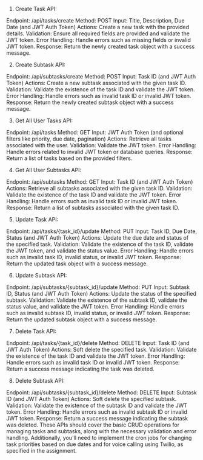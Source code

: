 1. Create Task API:

Endpoint: /api/tasks/create
Method: POST
Input: Title, Description, Due Date (and JWT Auth Token)
Actions: Create a new task with the provided details.
Validation: Ensure all required fields are provided and validate the JWT token.
Error Handling: Handle errors such as missing fields or invalid JWT token.
Response: Return the newly created task object with a success message.

2. Create Subtask API:

Endpoint: /api/subtasks/create
Method: POST
Input: Task ID (and JWT Auth Token)
Actions: Create a new subtask associated with the given task ID.
Validation: Validate the existence of the task ID and validate the JWT token.
Error Handling: Handle errors such as invalid task ID or invalid JWT token.
Response: Return the newly created subtask object with a success message.

3. Get All User Tasks API:

Endpoint: /api/tasks
Method: GET
Input: JWT Auth Token (and optional filters like priority, due date, pagination)
Actions: Retrieve all tasks associated with the user.
Validation: Validate the JWT token.
Error Handling: Handle errors related to invalid JWT token or database queries.
Response: Return a list of tasks based on the provided filters.

4. Get All User Subtasks API:

Endpoint: /api/subtasks
Method: GET
Input: Task ID (and JWT Auth Token)
Actions: Retrieve all subtasks associated with the given task ID.
Validation: Validate the existence of the task ID and validate the JWT token.
Error Handling: Handle errors such as invalid task ID or invalid JWT token.
Response: Return a list of subtasks associated with the given task ID.

5. Update Task API:

Endpoint: /api/tasks/{task_id}/update
Method: PUT
Input: Task ID, Due Date, Status (and JWT Auth Token)
Actions: Update the due date and status of the specified task.
Validation: Validate the existence of the task ID, validate the JWT token, and validate the status value.
Error Handling: Handle errors such as invalid task ID, invalid status, or invalid JWT token.
Response: Return the updated task object with a success message.

6. Update Subtask API:

Endpoint: /api/subtasks/{subtask_id}/update
Method: PUT
Input: Subtask ID, Status (and JWT Auth Token)
Actions: Update the status of the specified subtask.
Validation: Validate the existence of the subtask ID, validate the status value, and validate the JWT token.
Error Handling: Handle errors such as invalid subtask ID, invalid status, or invalid JWT token.
Response: Return the updated subtask object with a success message.

7. Delete Task API:

Endpoint: /api/tasks/{task_id}/delete
Method: DELETE
Input: Task ID (and JWT Auth Token)
Actions: Soft delete the specified task.
Validation: Validate the existence of the task ID and validate the JWT token.
Error Handling: Handle errors such as invalid task ID or invalid JWT token.
Response: Return a success message indicating the task was deleted.

8. Delete Subtask API:

Endpoint: /api/subtasks/{subtask_id}/delete
Method: DELETE
Input: Subtask ID (and JWT Auth Token)
Actions: Soft delete the specified subtask.
Validation: Validate the existence of the subtask ID and validate the JWT token.
Error Handling: Handle errors such as invalid subtask ID or invalid JWT token.
Response: Return a success message indicating the subtask was deleted.
These APIs should cover the basic CRUD operations for managing tasks and subtasks, along with the necessary validation and error handling. Additionally, you'll need to implement the cron jobs for changing task priorities based on due dates and for voice calling using Twilio, as specified in the assignment.